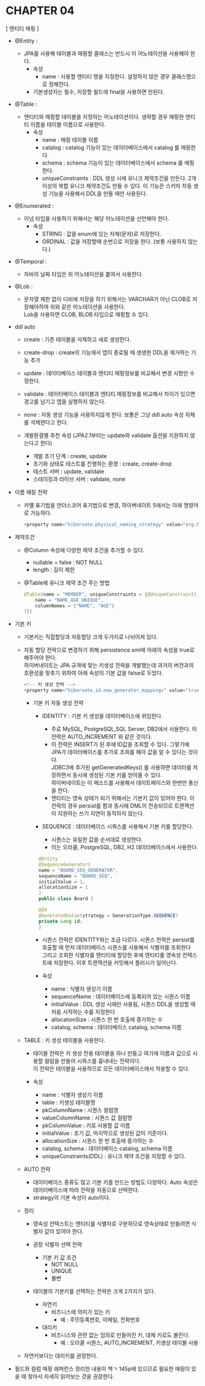 # CHAPTER 04

[ 엔티티 매핑 ]

- @Entity :
    - JPA를 사용해 테이블과 매핑할 클래스는 반드시 이 어노테이션을 사용해야 한다.
        - 속성
            - name : 사용할 엔티티 명을 지정한다. 설정하지 않은 경우 클래스명으로 정해진다.
        - 기본생성자는 필수, 저장할 필드에 final을 사용하면 안된다.

- @Table :
    - 엔티티와 매핑할 테이블을 지정하는 어노테이션이다. 생략할 경우 매핑한 엔티티 이름을 테이블 이름으로 사용한다.
        - 속성
            - name : 매핑 테이블 이름
            - catalog : catalog 기능이 있는 데이터베이스에서 catalog 를 매핑한다.
            - schema : schema 기능이 있는 데이터베이스에서 schema 를 매핑한다.
            - uniqueConstraints : DDL 생성 시에 유니크 제약조건을 만든다. 2개 이상의 복합 유니크 제약조건도 만들 수 있다. 이 기능은 스키마 자동 생성 기능을 사용해서 DDL을 만들
              때만 사용된다.


- @Enumerated :
    - 이넘 타입을 사용하기 위해서는 해당 어노테이션을 선언해야 한다.
        - 속성
            - STRING : 값을 enum에 있는 자체(문자)로 저장한다.
            - ORDINAL : 값을 저장할때 순번으로 저장을 한다. (보통 사용하지 않는다.)


- @Temporal :
    - 자바의 날짜 타입은 위 어노테이션을 붙여서 사용한다.


- @Lob :
    - 문자열 제한 없이 디비에 저장을 하기 위해서는 VARCHAR가 아닌 CLOB로 저장해야하여 위와 같은 어노테이션을 사용한다.  
      Lob을 사용하면 CLOB, BLOB 타입으로 매핑할 수 있다.


- ddl auto
    - create : 기존 테이블을 삭제하고 새로 생성한다.
    - create-drop : create의 기능에서 앱이 종료될 때 생생한 DDL을 제거하는 기능 추가
    - update : 데이터베이스 테이블과 엔티티 매핑정보를 비교해서 변경 사항만 수정한다.
    - validate : 테이터베이스 테이블과 엔티티 매핑정보를 비교해서 차이가 있으면 경고를 남기고 앱을 실행하지 않는다.
    - none : 자동 생성 기능을 사용하지않게 한다. 보통은 그냥 ddl auto 속성 자체를 삭제한다고 한다.

    - 개발환결별 추천 속성 (JPA2.1부터는 update와 validate 옵션을 지원하지 않는다고 한다)
        - 개발 초기 단계 : create, update
        - 초기화 상태로 테스트를 진행하는 환경 : create, create-drop
        - 테스트 서버 : update, validate
        - 스테이징과 라이브 서버 : validate, none


- 이름 매핑 전략
    - 카멜 표기법을 언더스코어 표기법으로 변경, 하이버네이트 5에서는 아래 명령어로 가능하다.
      ```java
      <property name="hibernate.physical_naming_strategy" value="org.hibernate.boot.model.naming.CamelCaseToUnderscoresNamingStrategy"/>
      ```


- 제약조건
    - @Column 속성에 다양한 제약 조건을 추가할 수 있다.
        - nullable = false : NOT NULL
        - length : 길이 제한

    - @Table에 유니크 제약 조건 주는 방법
        ```java
        @Table(name = "MEMBER", uniqueConstraints = {@UniqueConstraint(
            name = "NAME_AGE_UNIQUE",
            columnNames = {"NAME", "AGE"}
        )}) 
        ```

- 기본 키
    - 기본키는 직접할당과 자동할당 크게 두가지로 나뉘어져 있다.
    - 자동 할당 전략으로 변경하기 위해 persistence.xml에 아래의 속성을 true로 해주어야 한다.   
      하이버네이트는 JPA 규격에 맞는 키생성 전략을 개발했는데 과거의 버전과의 호환성을 맞추기 위하여 아래 속성의 기본 값을 false로 두었다.
      ```java
      <!-- 키 생성 전략 -->
      <property name="hibernate.id.new_generator_mappings" value="true"/>
      ```

        - 기본 키 자동 생성 전략
            - IDENTITY : 기본 키 생성을 데이터베이스에 위임한다.
                - 주로 MySQL, PostgreSQL,SQL Server, DB2에서 사용한다. 이 전략은 AUTO_INCREMENT 와 같은 것이다.
                - 이 전략은 INSERT가 된 후에 ID값을 조회할 수 있다. 그렇기에 JPA가 데이터베이스를 추가로 조회를 해야 값을 알 수 있다는 것이다.  
                  JDBC3에 추가된 getGeneratedKeys() 를 사용하면 데이터를 저장하면서 동시에 생성된 기본 키를 얻어올 수 있다.  
                  하이버네이트는 이 메소드를 사용해서 데이트베이스와 한번만 통신을 한다.
                - 엔티티는 영속 상태가 되기 위해서는 기본키 값이 있어야 한다. 이 전략의 경우 persist를 함과 동시에 DML이 전송되므로 트랜잭션이 지원하는 쓰기 지연이 동작하지 않는다.

            - SEQUENCE : 데이터베이스 시쿼스를 사용해서 기본 키를 할당한다.
                - 시퀀스는 유일한 값을 순서대로 생성한다.
                - 이는 오라클, PostgreSQL, DB2, H2 데이터베이스에서 사용한다.
             ```java
               @Entity
               @SequenceGenerator(
               name = "BOARD_SEQ_GENERATOR",
               sequenceName = "BOARD_SEQ",
               initialValue = 1,
               allocationSize = 1
               )
               public class Board {
       
               @Id
               @GeneratedValue(strategy = GenerationType.SEQUENCE)
               private Long id;
               }
            ```
            - 시퀀스 전략은 IDENTITY와는 조금 다르다. 시퀀스 전략은 persist를 호출할 때 먼저 데이터베이스 시퀀스를 사용해서 식별자를 조회한다  
          그리고 조회한 식별자를 엔티티에 할당한 후에 엔티티를 영속성 컨텍스트에 저장한다. 이후 트랜잭션을 커밋해서 플러시가 일어난다.  
            
            - 속성
              - name : 식별자 생성기 이름
              - sequenceName : 데이터베이스에 등록되어 있는 시퀀스 이름
              - initialValue : DDL 생성 시에만 사용됨, 시퀀스 DDL을 생성할 때 처음 시작하는 수를 지정한다
              - allocationSize : 시퀀스 한 번 호출에 증가하는 수
              - catalog, schema : 데이터베이스 catalog, schema 이름
              
    - TABLE : 키 생성 테이블을 사용한다.
        - 테이블 전략은 키 생성 전용 테이블을 하나 만들고 여기에 이름과 값으로 사용할 컬럼을 만들어 시쿼스를 흉내내는 전략이다.  
      이 전략은 테이블을 사용하므로 모든 데이터베이스에서 적용할 수 있다.

        - 속성
          - name : 식별자 생성기 이름
          - table : 키생성 테이블명
          - pkColumnName : 시퀀스 컬럼명
          - valueColumnName : 시퀀스 값 컬럼명
          - pkColumnValue : 키로 사용할 값 이름
          - initialValue : 초기 값, 마지막으로 생성된 값이 기준이다.
          - allocationSize : 시퀀스 한 번 호출에 증가하는 수
          - catalog, schema : 데이터베이스 catalog, schema 이름
          - uniqueConstraints(DDL) : 유니크 제약 조건을 지정할 수 있다.

    - AUTO 전략
      - 데이터베이스 종류도 많고 기본 키를 만드는 방법도 다양하다. Auto 속성은 데이터베이스에 따라 전략을 자동으로 선택한다.
      - strategy의 기본 속성이 auto이다.
    
    - 정리
      - 영속성 컨텍스트는 엔티티를 식별자로 구분하므로 영속상태로 만들려면 식별자 값이 있어야 한다.
      - 권장 식별자 선택 전략
        - 기본 키 값 조건 
          - NOT NULL
          - UNIQUE
          - 불변

      - 테이블의 기본키를 선택하는 전략은 크게 2가지가 있다.
        - 자연키
          - 비즈니스에 의미가 있는 키
            - 예 : 주민등록번호, 이메일, 전화번호
        - 대리키
          - 비즈니스와 관련 없는 임의로 만들어진 키, 대체 키로도 불린다.
            - 예 : 오라클 시퀀스, AUTO_INCREMENT, 키생성 테이블 사용
            
    - 자연키보다는 대리키를 권장한다.


- 필드와 컬럼 매핑 레퍼런스 정리한 내용이 책ㄱ 145p에 있으므로 필요한 매핑이 있을 때 찾아서 자세히 읽어보는 것을 권장한다.